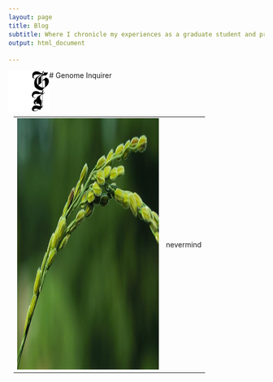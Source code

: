 ```yaml
---
layout: page
title: Blog
subtitle: Where I chronicle my experiences as a graduate student and practice my science communication skills
output: html_document

---
```


<img align="left" width="80" height="80" src="../assets/logo.webp" alt="Genome Inquirer">
# Genome Inquirer
&nbsp;  
&nbsp;  
&nbsp;  

<table style="padding:10px" border=0>
  <tr>
    <td> 
         <img src="../assets/climate_thumbnail.jpeg"  alt="1" width = 279px height = 496px ></td>
      
 <td>nevermind</td>
